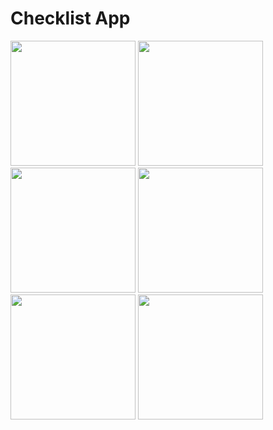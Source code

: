 # Checklist App

<p float="left">
  <img src="https://user-images.githubusercontent.com/53311325/230586897-54404b72-ca63-466f-ae78-db18888ca2a5.jpeg" width="200">
  <img src="https://user-images.githubusercontent.com/53311325/230573021-abeceeab-e260-4120-ab59-fcfebfe3c13c.jpeg" width="200">
  <img src="https://user-images.githubusercontent.com/53311325/230574436-77249d27-e7d4-4a11-937e-8f06d3b7d130.jpeg" width="200">
  <img src="https://user-images.githubusercontent.com/53311325/230574767-ccc82c31-b640-4305-9b50-f73e23cc8e65.jpeg" width="200">
  <img src="https://user-images.githubusercontent.com/53311325/230574780-97875373-374d-44cd-b59f-146f51cfb96c.jpeg" width="200">
  <img src="https://user-images.githubusercontent.com/53311325/230574775-4111c356-d8b4-4c99-bfad-342aeb807a92.jpeg" width="200">
</p>

